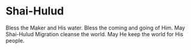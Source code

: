 # Shai-Hulud
Bless the Maker and His water. Bless the coming and going of Him. May Shai-Hulud Migration cleanse the world. May He keep the world for His people. 
